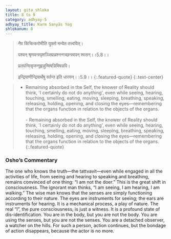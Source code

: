 ```yaml
---
layout: gita_shloka
title: 8 to 9
category: adhyay-5
adhyay_title: Karm Sanyās Yog
shlokanum: 8
---
```


> नैव किंचित्करोमीति युक्तो मन्येत तत्त्ववित्।<br><br>पश्यन् श्रृणवन्स्पृशञ्जिघ्रन्नश्नन्गच्छन्स्वपन् श्वसन्।।5.8।।<br><br>प्रलपन्विसृजन्गृह्णन्नुन्मिषन्निमिषन्नपि।<br><br>इन्द्रियाणीन्द्रियार्थेषु वर्तन्त इति धारयन्।।5.9।।
{:.featured-quote} 
{:.text-center}

> - Remaining absorbed in the Self, the knower of Reality should think, 'I certainly do not do anything', even while seeing, hearing, touching, smelling, eating, moving, sleeping, breathing, speaking, releasing, holding, opening, and closing the eyes—remembering that the organs function in relation to the objects of the organs.<br><br>- Remaining absorbed in the Self, the knower of Reality should think, 'I certainly do not do anything', even while seeing, hearing, touching, smelling, eating, moving, sleeping, breathing, speaking, releasing, holding, opening, and closing the eyes—remembering that the organs function in relation to the objects of the organs.
{:.featured-quote}

### Osho’s Commentary
The one who knows the truth—the tattvavit—even while engaged in all the activities of life, from seeing and hearing to speaking and breathing, remains convinced of one thing: “I am not the doer.”
This is the great shift in consciousness. The ignorant man thinks, “I am seeing, I am hearing, I am walking.” The wise man knows that the senses are simply functioning according to their nature. The eyes are instruments for seeing; the ears are instruments for hearing. It is a mechanical process, a play of nature. The real “I”, the pure consciousness, is just a witness.
It is a profound state of dis-identification. You are in the body, but you are not the body. You are using the senses, but you are not the senses. You are a detached observer, a watcher on the hills. For such a person, action continues, but the bondage of action disappears, because the actor is no more.
